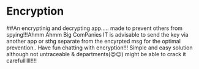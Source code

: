 # Encryption
##An encryptinig and decrypting app.....
made to prevent others from spying!!!Ahmm Ahmm Big ComPanies
IT is advisable to send the key via another app or sthg separate from the encyrpted msg for the optimal prevention..
Have fun chatting with encryption!!! 
Simple and easy solution although not untraceable & departments(😉😉) might be able to crack it carefullllll!!!!

